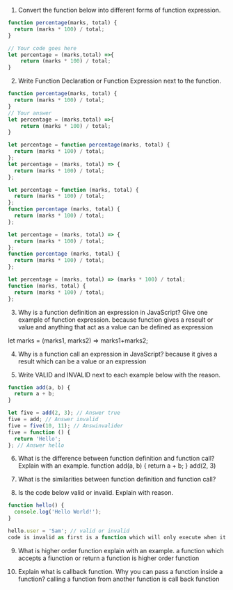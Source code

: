 1. Convert the function below into different forms of function expression.

```js
function percentage(marks, total) {
  return (marks * 100) / total;
}

// Your code goes here
let percentage = (marks,total) =>{
    return (marks * 100) / total;
}
```

2. Write Function Declaration or Function Expression next to the function.

```js
function percentage(marks, total) {
  return (marks * 100) / total;
}
// Your answer
let percentage = (marks,total) =>{
    return (marks * 100) / total;
}
```

```js
let percentage = function percentage(marks, total) {
  return (marks * 100) / total;
};
let percentage = (marks, total) => {
  return (marks * 100) / total;
};

```

```js
let percentage = function (marks, total) {
  return (marks * 100) / total;
};
function percentage (marks, total) {
  return (marks * 100) / total;
};
```

```js
let percentage = (marks, total) => {
  return (marks * 100) / total;
};
function percentage (marks, total) {
  return (marks * 100) / total;
};
```

```js
let percentage = (marks, total) => (marks * 100) / total;
function (marks, total) {
  return (marks * 100) / total;
};
```

3. Why is a function definition an expression in JavaScript? Give one example of function expression.
because function gives a reseult or value and anything that act as a value can be defined as expression

let marks = (marks1, marks2) => marks1+marks2;

4. Why is a function call an expression in JavaScript?
because it gives a result which can be a value or an expression 

5. Write VALID and INVALID next to each example below with the reason.

```js
function add(a, b) {
  return a + b;
}

let five = add(2, 3); // Answer true
five = add; // Answer invalid
five = five(10, 11); // Answinvalider
five = function () {
  return 'Hello';
}; // Answer hello
```

6. What is the difference between function definition and function call? Explain with an example.
function add(a, b) {
  return a + b;
}
add(2, 3)
7. What is the similarities between function definition and function call?

8. Is the code below valid or invalid. Explain with reason.

```js
function hello() {
  console.log('Hello World!');
}

hello.user = 'Sam'; // valid or invalid
code is invalid as first is a function which will only execute when it is called whereas the second one stores the value of a hello function which has user as variable which is not available
```

9. What is higher order function explain with an example.
a function which accepts a fiunction or return a function is higher order function

10. Explain what is callback function. Why you can pass a function inside a function?
calling a function from another function is call back function